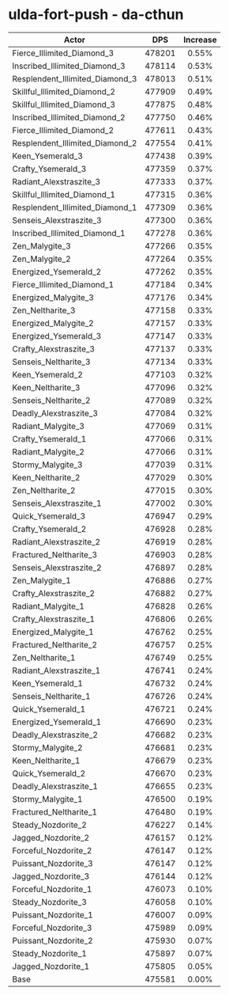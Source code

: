# ulda-fort-push - da-cthun
| Actor | DPS | Increase |
|---|:---:|:---:|
|Fierce_Illimited_Diamond_3|478201|0.55%|
|Inscribed_Illimited_Diamond_3|478114|0.53%|
|Resplendent_Illimited_Diamond_3|478013|0.51%|
|Skillful_Illimited_Diamond_2|477909|0.49%|
|Skillful_Illimited_Diamond_3|477875|0.48%|
|Inscribed_Illimited_Diamond_2|477750|0.46%|
|Fierce_Illimited_Diamond_2|477611|0.43%|
|Resplendent_Illimited_Diamond_2|477554|0.41%|
|Keen_Ysemerald_3|477438|0.39%|
|Crafty_Ysemerald_3|477359|0.37%|
|Radiant_Alexstraszite_3|477333|0.37%|
|Skillful_Illimited_Diamond_1|477315|0.36%|
|Resplendent_Illimited_Diamond_1|477309|0.36%|
|Senseis_Alexstraszite_3|477300|0.36%|
|Inscribed_Illimited_Diamond_1|477278|0.36%|
|Zen_Malygite_3|477266|0.35%|
|Zen_Malygite_2|477264|0.35%|
|Energized_Ysemerald_2|477262|0.35%|
|Fierce_Illimited_Diamond_1|477184|0.34%|
|Energized_Malygite_3|477176|0.34%|
|Zen_Neltharite_3|477158|0.33%|
|Energized_Malygite_2|477157|0.33%|
|Energized_Ysemerald_3|477147|0.33%|
|Crafty_Alexstraszite_3|477137|0.33%|
|Senseis_Neltharite_3|477134|0.33%|
|Keen_Ysemerald_2|477103|0.32%|
|Keen_Neltharite_3|477096|0.32%|
|Senseis_Neltharite_2|477089|0.32%|
|Deadly_Alexstraszite_3|477084|0.32%|
|Radiant_Malygite_3|477069|0.31%|
|Crafty_Ysemerald_1|477066|0.31%|
|Radiant_Malygite_2|477066|0.31%|
|Stormy_Malygite_3|477039|0.31%|
|Keen_Neltharite_2|477029|0.30%|
|Zen_Neltharite_2|477015|0.30%|
|Senseis_Alexstraszite_1|477002|0.30%|
|Quick_Ysemerald_3|476947|0.29%|
|Crafty_Ysemerald_2|476928|0.28%|
|Radiant_Alexstraszite_2|476919|0.28%|
|Fractured_Neltharite_3|476903|0.28%|
|Senseis_Alexstraszite_2|476897|0.28%|
|Zen_Malygite_1|476886|0.27%|
|Crafty_Alexstraszite_2|476882|0.27%|
|Radiant_Malygite_1|476828|0.26%|
|Crafty_Alexstraszite_1|476806|0.26%|
|Energized_Malygite_1|476762|0.25%|
|Fractured_Neltharite_2|476757|0.25%|
|Zen_Neltharite_1|476749|0.25%|
|Radiant_Alexstraszite_1|476741|0.24%|
|Keen_Ysemerald_1|476732|0.24%|
|Senseis_Neltharite_1|476726|0.24%|
|Quick_Ysemerald_1|476721|0.24%|
|Energized_Ysemerald_1|476690|0.23%|
|Deadly_Alexstraszite_2|476682|0.23%|
|Stormy_Malygite_2|476681|0.23%|
|Keen_Neltharite_1|476679|0.23%|
|Quick_Ysemerald_2|476670|0.23%|
|Deadly_Alexstraszite_1|476655|0.23%|
|Stormy_Malygite_1|476500|0.19%|
|Fractured_Neltharite_1|476480|0.19%|
|Steady_Nozdorite_2|476227|0.14%|
|Jagged_Nozdorite_2|476157|0.12%|
|Forceful_Nozdorite_2|476147|0.12%|
|Puissant_Nozdorite_3|476147|0.12%|
|Jagged_Nozdorite_3|476144|0.12%|
|Forceful_Nozdorite_1|476073|0.10%|
|Steady_Nozdorite_3|476058|0.10%|
|Puissant_Nozdorite_1|476007|0.09%|
|Forceful_Nozdorite_3|475989|0.09%|
|Puissant_Nozdorite_2|475930|0.07%|
|Steady_Nozdorite_1|475897|0.07%|
|Jagged_Nozdorite_1|475805|0.05%|
|Base|475581|0.00%|
